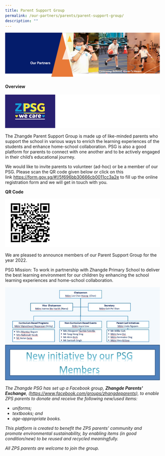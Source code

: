 ```yaml
---
title: Parent Support Group
permalink: /our-partners/parents/parent-support-group/
description: ""
---
```

<img src="/images/OurPartners.png">
<h4><strong>Overview</strong></h4>
<img src="/images/PSG1.png">
<p>The Zhangde Parent Support Group is made up of like-minded parents who support the school in various ways to enrich the learning experiences of the students and enhance home-school collaboration. PSG is also a good platform for parents to connect with one another and to be actively engaged in their child&rsquo;s educational journey.&nbsp;</p>
<p>We would like to invite parents&nbsp;to volunteer (ad-hoc) or be a member of our PSG. Please scan the QR code given below or click on this link&nbsp;<a href="https://form.gov.sg/#!/5f696bb30666cb0011cc3a2e" target="_blank" rel="noopener">https://form.gov.sg/#!/5f696bb30666cb0011cc3a2e</a>&nbsp;to fill&nbsp;up the online registration form and we will get in touch with you.</p>
<p><strong>QR Code</strong></p>
<img src="/images/PSG2.png">
<p>We are pleased to announce members of our Parent Support Group for the year 2022.</p>
<p>PSG Mission: To work in partnership with Zhangde Primary School to deliver the best learning environment for our children by enhancing the school learning experiences and home-school collaboration.</p>
<img src="/images/PSG3.jpeg"><br>
<img src="/images/PSG4.png">
<p><em>The Zhangde PSG has set up a Facebook group,&nbsp;<strong>Zhangde Parents' Exchange</strong>, (<a href="https://www.facebook.com/groups/zhangdeparents">https://www.facebook.com/groups/zhangdeparents</a>), to enable ZPS parents to donate and receive the following new/used items:</em></p>
<ul>
<li><em>uniforms;</em></li>
<li><em>textbooks; and</em></li>
<li><em>age-appropriate books.</em></li>
</ul>
<p><em>This platform is created to benefit the ZPS parents' community and promote environmental sustainability, by enabling items (in good condition/new) to be reused and recycled meaningfully.</em></p>
<p><em>All ZPS parents are welcome to join the group. </em></p>